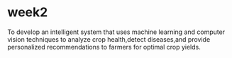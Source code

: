 # week2
To develop an intelligent system that uses machine learning and computer vision techniques to analyze crop health,detect diseases,and provide personalized recommendations to farmers for optimal crop yields.

